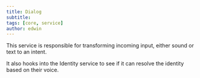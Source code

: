 ```yaml
---
title: Dialog
subtitle: 
tags: [core, service]
author: edwin
---
```


This service is responsible for transforming incoming input, either sound or text to an intent.  

It also hooks into the Identity service to see if it can resolve the identity based on their voice.